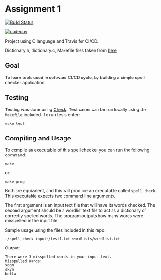 # Assignment 1

[![Build Status](https://travis-ci.org/kratel/nyu_appsec.svg?branch=master)](https://travis-ci.org/kratel/nyu_appsec)

[![codecov](https://codecov.io/gh/kratel/nyu_appsec/branch/master/graph/badge.svg?token=NKjVKkhy2N)](https://codecov.io/gh/kratel/nyu_appsec)

Project using C language and Travis for CI/CD.

Dictionary.h, dictionary.c, Makefile files taken from [here](https://github.com/kcg295/AppSecAssignment1)

## Goal

To learn tools used in software CI/CD cycle, by building a simple spell checker application.

## Testing

Testing was done using [Check](https://libcheck.github.io/check/).
Test cases can be run locally using the `Makefile` included.
To run tests enter:

```shell
make test
```

## Compiling and Usage

To compile an executable of this spell checker you can run the following command:

```shell
make
```

or:

```shell
make prog
```

Both are equivalent, and this will produce an executable called `spell_check`. This executable expects two command line arguments.

The first argument is an input text file that will have its words checked. The second argument should be a wordlist text file to act as a dictionary of correctly spelled words. The program outputs how many words were misspelled in the input file.

Sample usage using the files included in this repo:

```shell
./spell_check inputs/test1.txt wordlists/wordlist.txt
```

Output:
```text
There were 3 misspelled words in your input text.
Misspelled Words:
sogn
skyn
betta
```
